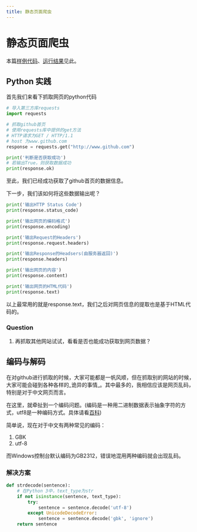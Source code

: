 ```yaml
---
title: 静态页面爬虫
---
```

# 静态页面爬虫
本篇[样例代码](https://github.com/yiluomyt/scienceAST/blob/master/tutorial/demo3.py)、[运行结果](https://github.com/yiluomyt/scienceAST/blob/master/tutorial/demo3.txt)见此。
## Python 实践

首先我们来看下抓取网页的python代码
``` Python
# 导入第三方库requests
import requests

# 抓取github首页
# 使用requests库中提供的get方法
# HTTP请求为GET / HTTP/1.1
# host 为www.github.com
response = requests.get("http://www.github.com")

print('判断是否获取成功')
# 若输出True，则获取数据成功
print(response.ok)
```
至此，我们已经成功获取了github首页的数据信息。

下一步，我们该如何将这些数据输出呢？
``` Python
print('输出HTTP Status Code')
print(response.status_code)

print('输出网页的编码格式')
print(response.encoding)

print('输出Request的Headers')
print(response.request.headers)

print('输出Response的Headsers(由服务器返回)')
print(response.headers)

print('输出网页的内容')
print(response.content)

print('输出网页的HTML代码')
print(response.text)
```
以上最常用的就是response.text，我们之后对网页信息的提取也是基于HTML代码的。

### Question

1. 再抓取其他网站试试，看看是否也能成功获取到网页数据？

## 编码与解码

在对github进行抓取的时候，大家可能都是一帆风顺，但在抓取别的网站的时候，大家可能会碰到各种各样的_诡异的事情_。其中最多的，我相信应该是网页乱码，特别是对于中文网页而言。

在这里，就牵扯到一个编码问题。(编码是一种用二进制数据表示抽象字符的方式，utf8是一种编码方式。具体请看[百科](http://baike.baidu.com/link?url=sIzYsTLf7dLu1sOX4KhMYtxQOiOoiqXaATDqLv_1aJk0Flmj2Z3l8jbDqRUfnwGwpCwTv2cVp_n805zpe-Q77VsmPuzkKlH7WwUxTlzCTrW))

简单说，现在对于中文有两种常见的编码：
1. GBK
1. utf-8

而Windows控制台默认编码为GB2312，错误地混用两种编码就会出现乱码。

### 解决方案

``` Python
def strdecode(sentence):
    # 在Python 3中，text_type为str
    if not isinstance(sentence, text_type):
        try:
            sentence = sentence.decode('utf-8')
        except UnicodeDecodeError:
            sentence = sentence.decode('gbk', 'ignore')
    return sentence
```